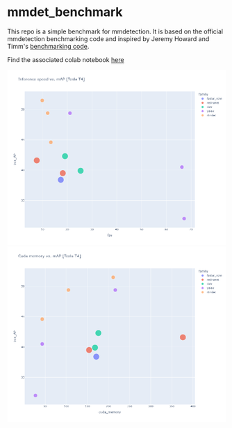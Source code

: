 # mmdet_benchmark

This repo is a simple benchmark for mmdetection. It is based on the official mmdetection benchmarking code and inspired by Jeremy Howard and Timm's [benchmarking code](https://colab.research.google.com/corgiredirector?site=https%3A%2F%2Fwww.kaggle.com%2Fcode%2Fjhoward%2Fwhich-image-models-are-best).

Find the associated colab notebook [here](https://colab.research.google.com/drive/1Uet_iLWuqOZI-FIgtR7eBvqL4_Aue4mf?usp=sharing)

![](images/fps.png)
![](images/cuda.png)